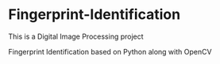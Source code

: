 # Fingerprint-Identification

This is a Digital Image Processing project

Fingerprint Identification based on Python along with OpenCV
